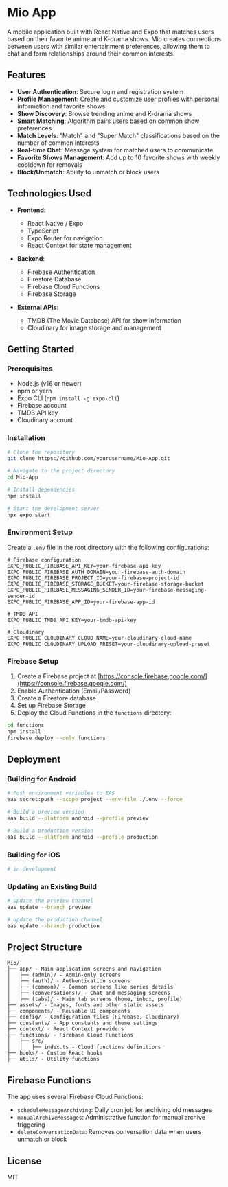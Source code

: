 # Mio App

A mobile application built with React Native and Expo that matches users based on their favorite anime and K-drama shows. Mio creates connections between users with similar entertainment preferences, allowing them to chat and form relationships around their common interests.

## Features

- **User Authentication**: Secure login and registration system
- **Profile Management**: Create and customize user profiles with personal information and favorite shows
- **Show Discovery**: Browse trending anime and K-drama shows
- **Smart Matching**: Algorithm pairs users based on common show preferences
- **Match Levels**: "Match" and "Super Match" classifications based on the number of common interests
- **Real-time Chat**: Message system for matched users to communicate
- **Favorite Shows Management**: Add up to 10 favorite shows with weekly cooldown for removals
- **Block/Unmatch**: Ability to unmatch or block users

## Technologies Used

- **Frontend**:
  - React Native / Expo
  - TypeScript
  - Expo Router for navigation
  - React Context for state management
  
- **Backend**:
  - Firebase Authentication
  - Firestore Database
  - Firebase Cloud Functions
  - Firebase Storage
  
- **External APIs**:
  - TMDB (The Movie Database) API for show information
  - Cloudinary for image storage and management

## Getting Started

### Prerequisites

- Node.js (v16 or newer)
- npm or yarn
- Expo CLI (`npm install -g expo-cli`)
- Firebase account
- TMDB API key
- Cloudinary account

### Installation

```bash
# Clone the repository
git clone https://github.com/yourusername/Mio-App.git

# Navigate to the project directory
cd Mio-App

# Install dependencies
npm install

# Start the development server
npx expo start
```

### Environment Setup

Create a `.env` file in the root directory with the following configurations:

```
# Firebase configuration
EXPO_PUBLIC_FIREBASE_API_KEY=your-firebase-api-key
EXPO_PUBLIC_FIREBASE_AUTH_DOMAIN=your-firebase-auth-domain
EXPO_PUBLIC_FIREBASE_PROJECT_ID=your-firebase-project-id
EXPO_PUBLIC_FIREBASE_STORAGE_BUCKET=your-firebase-storage-bucket
EXPO_PUBLIC_FIREBASE_MESSAGING_SENDER_ID=your-firebase-messaging-sender-id
EXPO_PUBLIC_FIREBASE_APP_ID=your-firebase-app-id

# TMDB API
EXPO_PUBLIC_TMDB_API_KEY=your-tmdb-api-key

# Cloudinary
EXPO_PUBLIC_CLOUDINARY_CLOUD_NAME=your-cloudinary-cloud-name
EXPO_PUBLIC_CLOUDINARY_UPLOAD_PRESET=your-cloudinary-upload-preset
```

### Firebase Setup

1. Create a Firebase project at [https://console.firebase.google.com/](https://console.firebase.google.com/)
2. Enable Authentication (Email/Password)
3. Create a Firestore database
4. Set up Firebase Storage
5. Deploy the Cloud Functions in the `functions` directory:

```bash
cd functions
npm install
firebase deploy --only functions
```

## Deployment

### Building for Android

```bash
# Push environment variables to EAS
eas secret:push --scope project --env-file ./.env --force

# Build a preview version
eas build --platform android --profile preview

# Build a production version
eas build --platform android --profile production
```

### Building for iOS

```bash
# in development
```

### Updating an Existing Build

```bash
# Update the preview channel
eas update --branch preview

# Update the production channel
eas update --branch production
```

## Project Structure

```
Mio/
├── app/ - Main application screens and navigation
│   ├── (admin)/ - Admin-only screens
│   ├── (auth)/ - Authentication screens
│   ├── (common)/ - Common screens like series details
│   ├── (conversations)/ - Chat and messaging screens
│   ├── (tabs)/ - Main tab screens (home, inbox, profile)
├── assets/ - Images, fonts and other static assets
├── components/ - Reusable UI components
├── config/ - Configuration files (Firebase, Cloudinary)
├── constants/ - App constants and theme settings
├── context/ - React Context providers
├── functions/ - Firebase Cloud Functions
│   ├── src/
│   │   ├── index.ts - Cloud functions definitions
├── hooks/ - Custom React hooks
├── utils/ - Utility functions
```

## Firebase Functions

The app uses several Firebase Cloud Functions:

- `scheduleMessageArchiving`: Daily cron job for archiving old messages
- `manualArchiveMessages`: Administrative function for manual archive triggering
- `deleteConversationData`: Removes conversation data when users unmatch or block

## License

MIT 
